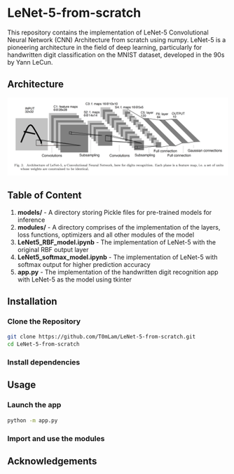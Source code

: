 # LeNet-5-from-scratch

This repository contains the implementation of LeNet-5 Convolutional Neural Network (CNN) Architecture from scratch using numpy. LeNet-5 is a pioneering architecture in the field of deep learning, particularly for handwritten digit classification on the MNIST dataset, developed in the 90s by Yann LeCun.


## Architecture

<img src='img/architecture.png'>

## Table of Content
1. **models/** - A directory storing Pickle files for pre-trained models for inference
2. **modules/** - A directory comprises of the implementation of the layers, loss functions, optimizers and all other modules of the model
3. **LeNet5_RBF_model.ipynb** - The implementation of LeNet-5 with the original RBF output layer
4. **LeNet5_softmax_model.ipynb** - The implementation of LeNet-5 with softmax output for higher prediction accuracy
5. **app.py** - The implementation of the handwritten digit recognition app with LeNet-5 as the model using tkinter


## Installation
### Clone the Repository

```bash
git clone https://github.com/T0mLam/LeNet-5-from-scratch.git
cd LeNet-5-from-scratch
```

### Install dependencies


## Usage
### Launch the app
```bash
python -m app.py
```
### Import and use the modules


## Acknowledgements

